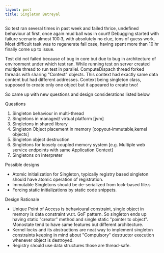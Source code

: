 ```yaml
---
layout: post
title: Singleton Betreyal
---
```


So test ran several times in past week and failed thrice, undefined behaviour at first, once again mud ball was in court!
Debugging started with failure scenario almost 100:3, with absolutely no clue, tons of guess work. Most difficult task
was to regenerate fail case, having spent more than 10 hr finally come up to issue.

Test did not failed because of bug in core but due to bug in architecture of environment under which test ran.
While running test on server created multiple thread to run test in parallel. ComputeDispach thread forked threads
with sharing "Context" objects. This context had exactly same data content but had different addresses. Context being singleton
class, supposed to create only one object but it appeared to create two! 

So came up with new questions and design considerations listed below

Questions

1. Singleton behaviour in multi-thread
2. Singletons in managed/ virtual platform [jvm]
3. Singletons in shared library
4. Singleton Object placement in memory [copyout-immutable,kernel objects]
5. Singleton object destruction
6. Singletons for loosely coupled memory system  [e.g. Multiple web service endpoints with same Application Context]
7. Singletons on interpreter
   
Possible designs

* Atomic Initialization for Singleton, typically registry based singleton should have atomic operation of registration.
* Immutable Singletons should be de-serialized from lock-based file.s
* Forcing static initializations by static code snippets.

Design Rationale

* Unique Point of Access is behavioural constraint, single object in memory is data constraint
w.r.t. GoF pattern. 
So singleton ends up having static "creator" method and single static "pointer to object".
Monostate tend to have same features but different architecture.
* Kernel locks and its abstractions are neat way to implement singleton constraints keeping in mind about "Compulsory" destructor execution
whenever object is destroyed.
* Registry should use data structures those are thread-safe.   
     
